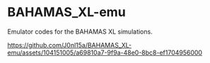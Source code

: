 # BAHAMAS_XL-emu
Emulator codes for the BAHAMAS XL simulations.


https://github.com/J0nl15a/BAHAMAS_XL-emu/assets/104151005/a69810a7-9f9a-48e0-8bc8-ef1704956000

